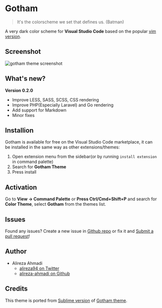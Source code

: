 # Gotham

> It's the colorscheme we set that defines us. (Batman)

A very dark color scheme for **Visual Studio Code** based on the popular [vim version](https://github.com/whatyouhide/vim-gotham).

## Screenshot
![gotham theme screenshot](https://raw.githubusercontent.com/alireza-ahmadi/vscode-theme-gotham/master/images/screenshot.png)

## What's new?

**Version 0.2.0**

- Improve LESS, SASS, SCSS, CSS rendering
- Improve PHP(Especially Laravel) and Go rendering
- Add support for Markdown
- Minor fixes

## Installion

Gotham is available for free on the Visual Studio Code marketplace, it can be installed
in the same way as other extensions/themes:

1. Open extension menu from the sidebar(or by running `install extension` in command palette)
2. Search for **Gotham Theme**
3. Press install

## Activation

Go to **View -> Command Palette** or **Press Ctrl/Cmd+Shift+P** and search for **Color Theme**,
select **Gotham** from the themes list. 

## Issues

Found any issues? Create a new issue in [Github repo](https://github.com/alireza-ahmadi/vscode-theme-gotham/issues)
or fix it and [Submit a pull request](https://github.com/alireza-ahmadi/vscode-theme-gotham/compare)!

## Author

- Alireza Ahmadi
    - [alireza94 on Twitter](https://twitter.com/alireza94)
    - [alireza-ahmadi on Github](https://github.com/alireza-ahmadi)

## Credits
This theme is ported from [Sublime version](https://github.com/whatyouhide/gotham-contrib/tree/master/sublime-text) of [Gotham theme](https://github.com/whatyouhide/vim-gotham).